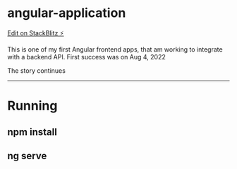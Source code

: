 # angular-application

[Edit on StackBlitz ⚡️](https://stackblitz.com/edit/angular-yhby7p)

This is one of my first Angular frontend apps, that am working to integrate with a backend API. First success was on Aug 4, 2022

The story continues

___

# Running
## npm install

## ng serve
